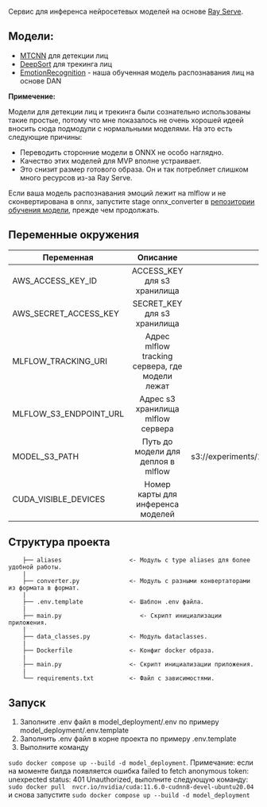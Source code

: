 Cервис для инференса нейросетевых моделей на основе [Ray Serve](https://docs.ray.io/en/latest/serve/index.html). 

## Модели:
 - [MTCNN](https://pypi.org/project/facenet-pytorch/) для детекции лиц
 - [DeepSort](https://pypi.org/project/deep-sort-realtime/) для трекинга лиц
 - [EmotionRecognition](https://github.com/starminalush/mfdp-2023) - наша обученная модель распознавания лиц на основе DAN

**Примечение:**

Модели для детекции лиц и трекинга были сознательно использованы такие простые, потому что мне показалось не очень хорошей идеей вносить сюда подмодули с нормальными моделями.
На это есть следующие причины:
 - Переводить сторонние модели в ONNX не особо наглядно.
 - Качество этих моделей для MVP вполне устраивает.
 - Это снизит размер готового образа. Он и так потребляет слишком много ресурсов из-за Ray Serve.

Если ваша модель распознавания эмоций лежит на mlflow и не сконвертирована в onnx, запустите stage onnx_converter в [репозитории обучения модели](https://github.com/starminalush/mfdp-2023), прежде чем продолжать.

## Переменные окружения

| Переменная           |            Описание             | Значение по умолчанию |
|----------------------|:-------------------------------:|:---------------------:|
| AWS_ACCESS_KEY_ID | ACCESS_KEY для s3 хранилища | miniokey|
| AWS_SECRET_ACCESS_KEY | SECRET_KEY для s3 хранилища| miniosecretkey|
| MLFLOW_TRACKING_URI| Адрес mlflow tracking сервера, где модели лежат |http://mlflow_backend:5000 |
|MLFLOW_S3_ENDPOINT_URL| Адрес s3 хранилища mlflow сервера | http://minio:9000|
| MODEL_S3_PATH| Путь до модели для деплоя в mlflow | s3://experiments/1/465e546c511f459196393bb26b978d3a/artifacts/onnx_model.onnx |
| CUDA_VISIBLE_DEVICES| Номер карты для инференса моделей | 0|

## Структура проекта

```
    ├── aliases                   <- Модуль с type aliases для более удобной работы.
    |
    ├── converter.py              <- Модуль c разными конвертаторами из формата в формат.
    |
    ├── .env.template             <- Шаблон .env файла.
    |
    ├── main.py                      <- Скрипт инициализации приложения.
    |
    ├── data_classes.py           <- Модуль dataclasses.
    |
    ├── Dockerfile                <- Конфиг docker образа.
    |
    ├── main.py                   <- Скрипт инициализации приложения.
    |
    └── requirements.txt          <- Файл с зависимостями.
```

## Запуск
1. Заполните .env файл в model_deployment/.env по примеру model_deployment/.env.template 
2. 3аполнить .env файл в корне проекта по примеру .env.template
3. Выполните команду

`sudo docker compose up --build -d model_deployment`. 
Примечание: если на моменте билда появляется ошибка failed to fetch anonymous token: unexpected status: 401 Unauthorized, выполните следующую команду:
`sudo docker pull  nvcr.io/nvidia/cuda:11.6.0-cudnn8-devel-ubuntu20.04` и снова запустите `sudo docker compose up --build -d model_deployment`

